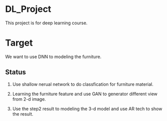 # DL_Project
This project is for deep learning course.


# Target
We want to use DNN to modeling the furniture.



## Status
1. Use shallow nerual network to do classfication for furniture material.

2. Learning the furniture feature and use GAN to generator different view from 2-d image.

3. Use the step2 result to modeling the 3-d model and use AR tech to show the result.





